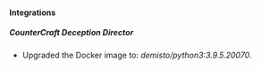 #### Integrations
##### CounterCraft Deception Director
- Upgraded the Docker image to: *demisto/python3:3.9.5.20070*.
